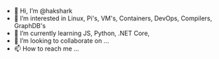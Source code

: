 - 👋 Hi, I’m @hakshark
- 👀 I’m interested in Linux, Pi's, VM's, Containers, DevOps, Compilers, GraphDB's
- 🌱 I’m currently learning JS, Python, .NET Core, 
- 💞️ I’m looking to collaborate on ...
- 📫 How to reach me ...

<!---
hakshark/hakshark is a ✨ special ✨ repository because its `README.md` (this file) appears on your GitHub profile.
You can click the Preview link to take a look at your changes.
--->
